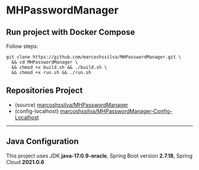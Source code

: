 # MHPasswordManager

## Run project with Docker Compose

Follow steps:
```
git clone https://github.com/marcoshssilva/MHPasswordManager.git \
  && cd MHPasswordManager \
  && chmod +x build.sh && ./build.sh \
  && chmod +x run.sh && ./run.sh
```

## Repositories Project
- (source) [marcoshssilva/MHPasswordManager](https://github.com/marcoshssilva/MHPasswordManager)
- (config-localhost) [marcoshssilva/MHPasswordManager-Config-Localhost](https://github.com/marcoshssilva/MHPasswordManager-Config-Localhost)

---
## Java Configuration
This project uses JDK **java-17.0.9-oracle**, Spring Boot version **2.7.18**, Spring Cloud **2021.0.6**
